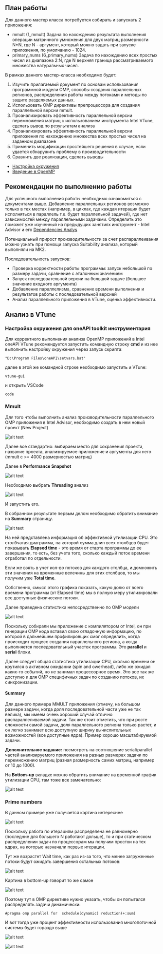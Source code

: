 ## План работы

Для данного мастер класса потребуется собирать и запускать 2 приложения:
- mmult (1_mmult)
  Задача по нахождению результата выполнения операции матричного умножения для двух матриц размерности N\*N, где N - аргумент, который можно задать при запуске приложения, по умолчанию - 1024.
- primary_nums (6_primary_nums)
  Задача по нахождению всех простых чисел из диапазона 2:N, где N верхняя граница рассматриваемого множества натуральных чисел.

В рамках данного мастер-класса необходимо будет:
1) Изучить прилагаемый документ по основам использования программной модели OMP, способы создания параллельных регионов, распределения работы между потоками и методы по защите разделяемых данных.
2) Использовать OMP  директивы препроцессора для создания параллельной версии mmult.
4) Проанализировать эффективность параллельной версии перемножения матриц с использованием инструмента Intel VTune, сделать вывод по результатам анализа
5) Проанализировать эффективность параллельной версии приложения по нахождению множества всех простых чисел на заданном диапазоне
6) Применить модификации простейшего решения в случае, если удается обнаружить проблему в производительности
7) Сравнить две реализации, сделать выводы

- [Настройка окружения](/tutorials/Настройка%20окружения.md)
- [Введение в OpenMP](/tutorials/Введение%20в%20OpenMP.md)

## Рекомендации по выполнению работы

Для успешного выполнения работы необходимо ознакомиться с документами выше.
Добавление параллельных регионов возможно только в тех местах (например, в циклах, где каждая итерация будет исполняться в параллель т.е. будет параллельной задачей), где нет зависимостей между параллельными задачами. Определить это поможет уже изученный на предыдущих занятиях инструмент - Intel Advisor и его [Dependencies Analys](/tutorials/Анализ%20зависимостей%20в%20Intel%20Advisor.md)

Потенциальный прирост производительности за счет распараллеивания можно узнать при помощи запуска Suitability анализа, который выполняли на МК2.

Последовательность запусков:
- Проверка корректности работы программы: запуск небольшой по размеру задачи, сравнение с эталонным значением
- Запуск последовательной версии на большой задаче (большее значение входного аргумента)
- Добавление параллелизма, сравнение времени выполнения и результатов работы с последовательной версией
- Анализ параллельного приложения в VTune, оценка эффективности.

## Анализ в VTune

### Настройка окружения для oneAPI toolkit инструментария

Для корректного выполнения анализа OpenMP приложений в Intel oneAPI VTune рекомендуется запустить командную строку **cmd** и из нее выполнить настройку окружения через запуск скрипта:

`"D:\Program Files\oneAPI\setvars.bat"`

далее в этой же командной строке необходимо запустить и VTune:

`vtune-gui`

и открыть VSCode

`code`

### Mmult

Для того чтобы выполнить анализ производительности параллельного OMP приложения в Intel Advisor, необходимо создать в нем новый проект (New Project)

![alt text](../docs/image.png)

Далее все стандартно: выбираем место для сохранения проекта, название проекта, анализируемое приложение и аргументы для него (mmult с >= 4000 размерностью матриц)

Далее в **Performance Snapshot**

![alt text](../docs/image-1.png)

Необходимо выбрать **Threading** анализ

![alt text](../docs/image-2.png)

И запустить его.

В собранном результате первым делом необходимо обратить внимание на **Summary** страницу.

![alt text](../docs/image-3.png)

На ней представлена информация об эффективной утилизации CPU. Это столбчатая диаграмма, на которой сумма длин всех столбцов будет показывать **Elapsed time** - это время от старта программы до ее завершения, то есть, без учета того, сколько каждый поток времени отработал по отдельности.

Если же взять в учет кол-во потоков для каждого столбца, и домножить эти значения на временные велечины для этих столбцов, то мы получим уже **Total time**.

Собственно, смысл этого графика показать, какую долю от всего времени программы (от Elapsed time) мы в полную меру утилизировали все доступные физические потоки.

Далее приведена статистика непосредственно по OMP модели

![alt text](../docs/image-4.png)

Поскольку собирали мы приложение с компилятором от Intel, он при генерации OMP кода вставил свою отладочную информацию, по которой в дальнейшем профилировщик смог определить, когда происходит процесс создания параллельного региона, а когда выполняется последовательный участок программы. Это **parallel** и **serial** блоки.

Далее следует общая статистика утилизации CPU, сколько времени он крутился в активном ожидании (spin and owerhead), либо же ожидал каких-то событий, но не занимал процессорное время. Это все так же доступно и для OMP специфичных задач по созданию потоков, их синхронизации.

#### Summary

Для данного примера MMULT приложения (отмечу, на большом размере задачи, когда доля последовательной части уже не так велика), мы имеем очень хороший случай отлично распараллеливаемой задачи. Так же стоит отметить, что при росте сложности самой задачи, доля параллельного региона только растет, и он легко занимает всю доступную ширину вычислительных возможностей (все доступные ядра). Пример хорошо масштабируемой задачи.

**Дополнительное задание:** 
посмотреть на соотношение serial/parallel частей анализируемого приложения на разных размерах задачи по перемножению матриц (разная размерность самих матриц, например от 10 до 1000).

На **Bottom-up** вкладке можно обратить внимание на временной график утилизации CPU, там тоже все замечательно:

![alt text](../docs/image-5.png)

### Prime numbers

В данном примере уже получается картина интереснее

![alt text](../docs/image-11.png)

Поскольку работа по итерациям распределена не равномерно (последние для большего N работают дольше), то и при статическом распределении задач по процессорам мы получим простои на тех ядрах, на которые назначали первые итерации.

Тут же возрастет Wait time, как раз из-за того, что менее загруженные потоки будут ожидать завершения остальных потоков:

![alt text](../docs/image-12.png)

Картина в bottom-up говорит то же самое

![alt text](../docs/image-13.png)

Поэтому тут в OMP директиве нужно указать, чтобы он попытался распределять задачи динамически:

`#pragma omp parallel for  schedule(dynamic) reduction(+:sum)`

И вот тогда уже процент эффективности использования многопоточной системы будет гораздо выше

![alt text](../docs/image-14.png)

![alt text](../docs/image-15.png)
